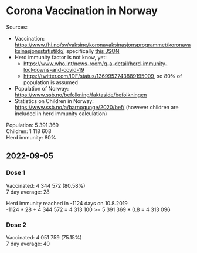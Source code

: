 # Corona Vaccination in Norway

Sources:

- Vaccination: <https://www.fhi.no/sv/vaksine/koronavaksinasjonsprogrammet/koronavaksinasjonsstatistikk/>, specifically [this JSON](https://www.fhi.no/api/chartdata/api/99119)
- Herd immunity factor is not know, yet:
  - <https://www.who.int/news-room/q-a-detail/herd-immunity-lockdowns-and-covid-19>
  - <https://twitter.com/IDF/status/1369952743889195009>, so 80% of population is assumed
- Population of Norway: <https://www.ssb.no/befolkning/faktaside/befolkningen>
- Statistics on Children in Norway: https://www.ssb.no/a/barnogunge/2020/bef/ (however children are included in herd immunity calculation)

Population: 5 391 369  
Children: 1 118 608  
Herd immunity: 80%  

## 2022-09-05

### Dose 1

Vaccinated: 4 344 572 (80.58%)  
7 day average: 28

Herd immunity reached in -1124 days on 10.8.2019  
-1124 * 28 + 4 344 572 = 4 313 100 >= 5 391 369 * 0.8 = 4 313 096

### Dose 2

Vaccinated: 4 051 759 (75.15%)  
7 day average: 40

